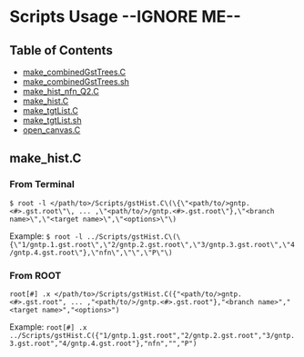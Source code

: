 # Scripts Usage --IGNORE ME--

## Table of Contents
- [make_combinedGstTrees.C](#make_combinedGstTreesC)
- [make_combinedGstTrees.sh](#make_combinedGstTreessh)
- [make_hist_nfn_Q2.C](#make_hist_nfn_Q2C)
- [make_hist.C](#make_histC)
- [make_tgtList.C](#make_tgtListC)
- [make_tgtList.sh](#make_tgtListsh)
- [open_canvas.C](#open_canvasC)

## make_hist.C
### From Terminal

`$ root -l </path/to>/Scripts/gstHist.C\(\{\"<path/to/>gntp.<#>.gst.root\"\, ... ,\"<path/to/>/gntp.<#>.gst.root\"},\"<branch name>\",\"<target name>\",\"<options>\"\)`

Example:
`$ root -l ../Scripts/gstHist.C\(\{\"1/gntp.1.gst.root\",\"2/gntp.2.gst.root\",\"3/gntp.3.gst.root\",\"4/gntp.4.gst.root\"},\"nfn\",\"\",\"P\"\)`

### From ROOT

`root[#] .x </path/to>/Scripts/gstHist.C({"<path/to/>gntp.<#>.gst.root", ... ,"<path/to/>/gntp.<#>.gst.root"},"<branch name>","<target name>","<options>")`

Example:
`root[#] .x ../Scripts/gstHist.C({"1/gntp.1.gst.root","2/gntp.2.gst.root","3/gntp.3.gst.root","4/gntp.4.gst.root"},"nfn","","P")`
